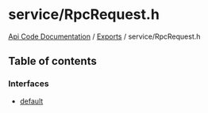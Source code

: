 # service/RpcRequest.h
[Api Code Documentation](../README.md) / [Exports](../modules.md) / service/RpcRequest.h

## Table of contents

### Interfaces

- [default](../interfaces/service_RpcRequest_h.default.md)
